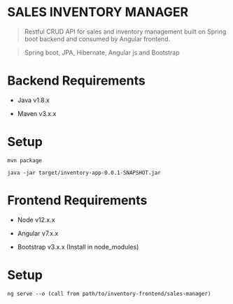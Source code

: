 # SALES INVENTORY MANAGER

> Restful CRUD API for sales and inventory management built on Spring boot backend and consumed by Angular frontend.

> Spring boot, JPA, Hibernate, Angular js and Bootstrap

# Backend Requirements

- Java v1.8.x

- Maven v3.x.x

# Setup
```
mvn package

java -jar target/inventory-app-0.0.1-SNAPSHOT.jar
```

# Frontend Requirements

- Node v12.x.x

- Angular v7.x.x

- Bootstrap v3.x.x (Install in node_modules)

# Setup
```
ng serve --o (call from path/to/inventory-frontend/sales-manager)
```
